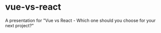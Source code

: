 # vue-vs-react
A presentation for "Vue vs React - Which one should you choose for your next project?"
